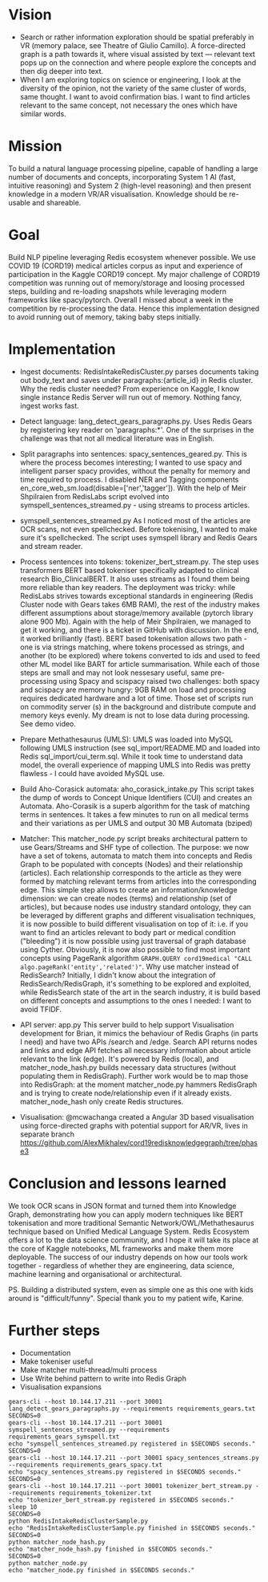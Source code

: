 # Vision 
* Search or rather information exploration should be spatial preferably in VR (memory palace, see Theatre of Giulio Camillo). A force-directed graph is a path towards it, where visual assisted by text — relevant text pops up on the connection and where people explore the concepts and then dig deeper into text.
* When I am exploring topics on science or engineering, I look at the diversity of the opinion, not the variety of the same cluster of words, same thought. I want to avoid confirmation bias. I want to find articles relevant to the same concept, not necessary the ones which have similar words.

# Mission 

To build a natural language processing pipeline, capable of handling a large number of documents and concepts, incorporating System 1 AI (fast, intuitive reasoning) and System 2 (high-level reasoning) and then present knowledge in a modern VR/AR visualisation. Knowledge should be re-usable and shareable. 

# Goal 
Build NLP pipeline leveraging Redis ecosystem whenever possible. We use COVID 19 (CORD19) medical articles corpus as input and experience of participation in the Kaggle CORD19 concept. My major challenge of CORD19 competition was running out of memory/storage and loosing processed steps, building and re-loading snapshots while leveraging modern frameworks like spacy/pytorch. Overall I missed about a week in the competition by re-processing the data. Hence this implementation designed to avoid running out of memory, taking baby steps initially.

# Implementation 

* Ingest documents: RedisIntakeRedisCluster.py parses documents taking out body_text and saves under paragraphs:{article_id} in Redis cluster. Why the redis cluster needed? From experience on Kaggle, I know single instance Redis Server will run out of memory. Nothing fancy, ingest works fast.

*  Detect language: lang_detect_gears_paragraphs.py. Uses Redis Gears by registering key reader on 'paragraphs:*'. One of the surprises in the challenge was that not all medical literature was in English. 

*  Split paragraphs into sentences: spacy_sentences_geared.py. This is where the process becomes interesting; I wanted to use spacy and intelligent parser spacy provides, without the penalty for memory and time required to process. I disabled NER and Tagging components en_core_web_sm.load(disable=['ner','tagger']). With the help of Meir Shpilraien from RedisLabs script evolved into symspell_sentences_streamed.py - using streams to process articles.

* symspell_sentences_streamed.py As I noticed most of the articles are OCR scans, not even spellchecked. Before tokenising, I wanted to make sure it's spellchecked. The script uses symspell library and Redis Gears and stream reader. 

* Process sentences into tokens: tokenizer_bert_stream.py. The step uses transformers BERT based tokeniser specifically adapted to clinical research Bio_ClinicalBERT. It also uses streams as I found them being more reliable than key readers. The deployment was tricky: while RedisLabs strives towards exceptional standards in engineering (Redis Cluster node with Gears takes 6MB RAM), the rest of the industry makes different assumptions about storage/memory available (pytorch library alone 900 Mb). Again with the help of Meir Shpilraien, we managed to get it working, and there is a ticket in GitHub with discussion. In the end, it worked brilliantly (fast). BERT based tokenisation allows two path - one is via strings matching, where tokens processed as strings, and another (to be explored) where tokens converted to ids and used to feed other ML model like BART for article summarisation. While each of those steps are small and may not look nessesary useful, same pre-processing using Spacy and scispacy raised two challenges: both spacy and scispacy are memory hungry: 9GB RAM on load and processing requires dedicated hardware and a lot of time. Those set of scripts run on commodity server (s) in the background and distribute compute and memory keys evenly. My dream is not to lose data during processing. See demo video. 

*  Prepare Methathesaurus (UMLS): UMLS was loaded into MySQL following UMLS instruction (see sql_import/README.MD and loaded into Redis sql_import/cui_term.sql. While it took time to understand data model, the overall experience of mapping UMLS into Redis was pretty flawless - I could have avoided MySQL use.   

* Build Aho-Corasick automata: aho_corasick_intake.py This script takes the dump of words to Concept Unique Identifiers (CUI) and creates an Automata. Aho-Corasik is a superb algorithm for the task of matching terms in sentences. It takes a few minutes to run on all medical terms and their variations as per UMLS and output 30 MB Automata (bziped) 

* Matcher: This matcher_node.py script breaks architectural pattern to use Gears/Streams and SHF type of collection. The purpose: we now have a set of tokens, automata to match them into concepts and Redis Graph to be populated with concepts (Nodes) and their relationship (articles).
Each relationship corresponds to the article as they were formed by matching relevant terms from articles into the corresponding edge. This simple step allows to create an information/knowledge dimension: we can create nodes (terms) and relationship (set of articles), but because nodes use industry standard ontology, they can be leveraged by different graphs and different visualisation techniques, it is now possible to build different visualisation on top of it: i.e. if you want to find an articles relevant to body part or medical condition ("bleeding") it is now possible using just traversal of graph database using Cyther. Obviously, it is now also possible to find most important concepts using PageRank algorithm `GRAPH.QUERY cord19medical "CALL algo.pageRank('entity','related')"`. Why use matcher instead of RedisSearch? Initially, I didn't know about the integration of RedisSearch/RedisGraph, it's something to be explored and exploited, while RedisSearch state of the art in the search industry, it is build based on different concepts and assumptions to the ones I needed: I want to avoid TFIDF. 

* API server: app.py This server build to help support Visualisation development for Brian, it mimics the behaviour of Redis Graphs (in parts I need) and have two APIs /search and /edge. Search API returns nodes and links and edge API fetches all necessary information about article relevant to the link (edge). It's powered by Redis (local), and matcher_node_hash.py builds necessary data structures (without populating them in RedisGraph). Further work would be to map those into RedisGraph: at the moment matcher_node.py hammers RedisGraph and is trying to create node/relationship even if it already exists. matcher_node_hash only create Redis structures. 
* Visualisation: @mcwachanga created a Angular 3D based visualisation using force-directed graphs with potential support for AR/VR, lives in separate branch https://github.com/AlexMikhalev/cord19redisknowledgegraph/tree/phase3

# Conclusion and lessons learned
We took OCR scans in JSON format and turned them into Knowledge Graph, demonstrating how you can apply modern techniques like BERT tokenisation and more traditional Semantic Network/OWL/Methathesaurus technique based on Unified Medical Language System. Redis Ecosystem offers a lot to the data science community, and I hope it will take its place at the core of Kaggle notebooks, ML frameworks and make them more deployable. The success of our industry depends on how our tools work together  - regardless of whether they are engineering, data science, machine learning and organisational or architectural.  

PS. Building a distributed system, even as simple one as this one with kids around is "difficult/funny". Special thank you to my patient wife, Karine.

# Further steps 
* Documentation 
* Make tokeniser useful 
* Make matcher multi-thread/multi process
* Use Write behind pattern to write into Redis Graph 
* Visualisation expansions

```
gears-cli --host 10.144.17.211 --port 30001 lang_detect_gears_paragraphs.py --requirements requirements_gears.txt
SECONDS=0
gears-cli --host 10.144.17.211 --port 30001 symspell_sentences_streamed.py --requirements requirements_gears_symspell.txt
echo "symspell_sentences_streamed.py registered in $SECONDS seconds."
SECONDS=0
gears-cli --host 10.144.17.211 --port 30001 spacy_sentences_streams.py --requirements requirements_gears_spacy.txt
echo "spacy_sentences_streams.py registered in $SECONDS seconds."
SECONDS=0
gears-cli --host 10.144.17.211 --port 30001 tokenizer_bert_stream.py --requirements requirements_tokenizer.txt 
echo "tokenizer_bert_stream.py registered in $SECONDS seconds."
sleep 10
SECONDS=0
python RedisIntakeRedisClusterSample.py 
echo "RedisIntakeRedisClusterSample.py finished in $SECONDS seconds."
SECONDS=0
python matcher_node_hash.py 
echo "matcher_node_hash.py finished in $SECONDS seconds."
SECONDS=0
python matcher_node.py 
echo "matcher_node.py finished in $SECONDS seconds."
```
